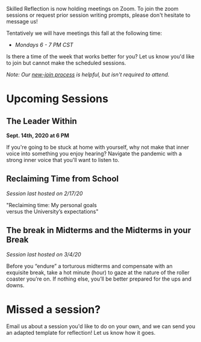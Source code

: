 

Skilled Reflection is now holding meetings on Zoom. 
To join the zoom sessions or request prior session writing prompts, 
please don't hesitate to message us!

Tentatively we will have meetings this fall at the following time:  

- *Mondays 6 - 7 PM CST*

Is there a time of the week that works better for you? Let us know you'd like to join but cannot make the scheduled sessions.

*Note: Our [new-join process](membership.md) is helpful, but isn't required to attend.*

# Upcoming Sessions  

## The Leader Within  

**Sept. 14th, 2020 at 6 PM**  

If you're going to be stuck at home with yourself, why not make that inner voice into something you enjoy hearing? 
Navigate the pandemic with a strong inner voice that you'll want to listen to.


## Reclaiming Time from School  
*Session last hosted on 2/17/20*  

"Reclaiming time: My personal goals  
versus the University’s expectations"


## The break in Midterms and the Midterms in your Break  
*Session last hosted on 3/4/20*

Before you “endure” a torturous midterms and compensate with an exquisite break, take a hot minute (hour) to gaze at the nature of the roller coaster you’re on. 
If nothing else, you’ll be better prepared for the ups and downs. 


# Missed a session?
Email us about a session you'd like to do on your own, and we can send you an adapted template for reflection! Let us know how it goes.


